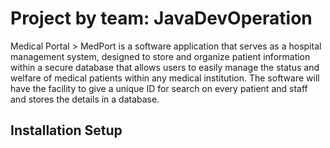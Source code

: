 # Project by team: JavaDevOperation
Medical Portal
    > MedPort is a software application that serves as a hospital management system, designed to store and organize patient information within a secure database that allows users to easily manage the status and welfare of medical patients within any medical institution. The software will have the facility to give a unique ID for search on every patient and staff and stores the details in a database.


## Installation Setup

